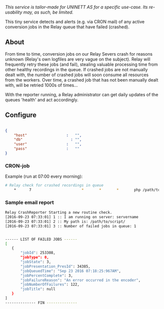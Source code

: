 _This service is tailor-made for UNINETT AS for a specific use-case. Its re-usability may, as such, be limited._

This tiny service detects and alerts (e.g. via CRON mail) of any active conversion jobs in the Relay queue that have failed (crashed). 

## About

From time to time, conversion jobs on our Relay Severs crash for reasons unknown (Relay's own logfiles are very vague on the subject). 
Relay will frequently retry these jobs (and fail), stealing valuable processing time from other healthy recordings in the queue. If 
crashed jobs are not manually dealt with, the number of crashed jobs will soon consume all resources from the workers. Over time, a 
crashed job that has not been manually dealt with, will be retried 1000s of times... 

With the reporter running, a Relay administrator can get daily updates of the queues 'health' and act accordingly.

## Configure
```json

{
	"host"					:	"",
	"db"					  :	"",
	"user"					:	"",
	"pass"					:	""
}
```

### CRON-job

Example (run at 07:00 every morning): 

```sh
# Relay check for crashed recordings in queue
	*      7                       *       *       *       php /path/to/script/index.php | mail -s "Relay Crashmonitor - Daily Report" "relay.administrator@uninett.no"
```

### Sample email report

```sh
Relay CrashReporter Starting a new routine check.
[2016-09-23 07:33:01] 1 :: I am running on server: servername
[2016-09-23 07:33:01] 2 :: My path is: /path/to/script/
[2016-09-23 07:33:01] 3 :: Number of failed jobs in queue: 1


------ LIST OF FAILED JOBS ------
[
   {
       "jobId": 253308,
       "jobType": 0,
       "jobState": 3,
       "jobPresentation_PresId": 34385,
       "jobQueuedTime": "Sep 23 2016 07:18:25:967AM",
       "jobPercentComplete": 3,
       "jobFailureReason": "An error occurred in the encoder",
       "jobNumberOfFailures": 122,
       "jobTitle": null
   }
]
-------------- FIN --------------
```